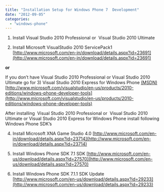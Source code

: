 ```yaml
---
title: "Installation Setup for Windows Phone 7  Development"
date: "2012-09-05"
categories: 
  - "windows-phone"
---
```






1) Install Visual Studio 2010 Professional or  Visual Studio 2010 Ultimate

2) Install Microsoft VisualStudio 2010 ServicePack1 [](http://http//www.microsoft.com/en-in/download/details.aspx?id=23691 "SP1 Download Link")[http://www.microsoft.com/en-in/download/details.aspx?id=23691](http://www.microsoft.com/en-in/download/details.aspx?id=23691)

**or**

If you don’t have Visual Studio 2010 Professional or Visual Studio 2010 Ultimate go for 3) Visual Studio 2010 Express for Windows Phone [(MSDN)](http://msdn.microsoft.com/en-us/library/ff630878(v=vs.92).aspx(MSDN)) [](http://www.microsoft.com/visualstudio/en-us/products/2010-editions/windows-phone-developer-tools)[http://www.microsoft.com/visualstudio/en-us/products/2010-editions/windows-phone-developer-tools](http://www.microsoft.com/visualstudio/en-us/products/2010-editions/windows-phone-developer-tools)

After installing  Visual Studio 2010 Professional or  Visual Studio 2010 Ultimate or Visual Studio 2010 Express for Windows Phone install following Windows Phone SDK’s



4) Install Microsoft XNA Game Studio 4.0 [http://www.microsoft.com/en-in/download/details.aspx?id=23714](http://www.microsoft.com/en-in/download/details.aspx?id=23714)

5) Install Windows Phone SDK 7.1 SDK [http://www.microsoft.com/en-us/download/details.aspx?id=27570](http://www.microsoft.com/en-us/download/details.aspx?id=27570)

6) Install Windows Phone SDK 7.1.1 SDK Update [](http://www.microsoft.com/en-us/download/details.aspx?id=29233)[http://www.microsoft.com/en-us/download/details.aspx?id=29233](http://www.microsoft.com/en-us/download/details.aspx?id=29233)
